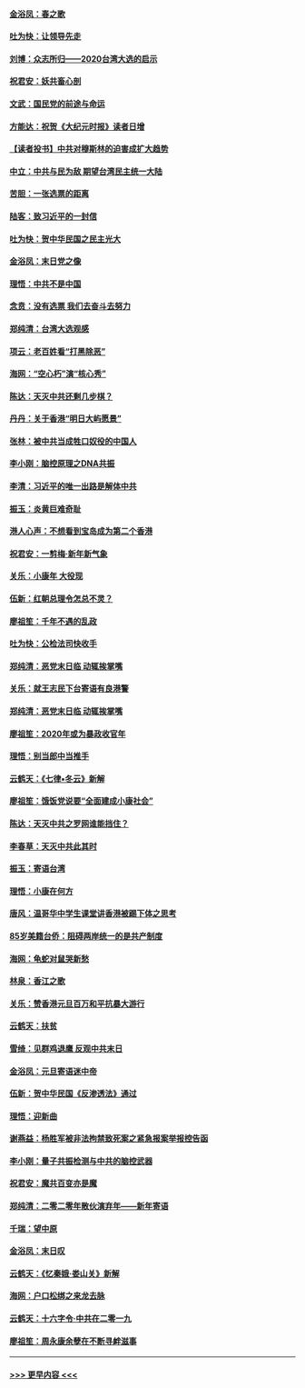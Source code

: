 #### [金浴凤：春之歌](../pages/nsc993/n11797687.md?t=01171256) 
#### [吐为快：让领导先走](../pages/nsc993/n11797512.md?t=01171256) 
#### [刘博：众志所归——2020台湾大选的启示](../pages/nsc993/n11796878.md?t=01171256) 
#### [祝君安：妖共畜心剖](../pages/nsc993/n11794273.md?t=01171256) 
#### [文武：国民党的前途与命运](../pages/nsc993/n11794198.md?t=01171256) 
#### [方能达：祝贺《大纪元时报》读者日增](../pages/nsc993/n11793807.md?t=01171256) 
#### [【读者投书】中共对穆斯林的迫害成扩大趋势](../pages/nsc993/n11791371.md?t=01171256) 
#### [中立：中共与民为敌 期望台湾民主统一大陆](../pages/nsc993/n11790392.md?t=01171256) 
#### [苦胆：一张选票的距离](../pages/nsc993/n11788914.md?t=01171256) 
#### [陆客：致习近平的一封信](../pages/nsc993/n11788867.md?t=01171256) 
#### [吐为快：贺中华民国之民主光大](../pages/nsc993/n11788618.md?t=01171256) 
#### [金浴凤：末日党之像](../pages/nsc993/n11787475.md?t=01171256) 
#### [理悟：中共不是中国](../pages/nsc993/n11787463.md?t=01171256) 
#### [念贲：没有选票  我们去奋斗去努力](../pages/nsc993/n11787398.md?t=01171256) 
#### [郑纯清：台湾大选观感](../pages/nsc993/n11786210.md?t=01171256) 
#### [项云：老百姓看“打黑除恶”](../pages/nsc993/n11785398.md?t=01171256) 
#### [海网：“空心朽”演“核心秀”](../pages/nsc993/n11783874.md?t=01171256) 
#### [陈达：天灭中共还剩几步棋？](../pages/nsc993/n11783719.md?t=01171256) 
#### [丹丹：关于香港“明日大屿愿景”](../pages/nsc993/n11783273.md?t=01171256) 
#### [张林：被中共当成牲口奴役的中国人](../pages/nsc993/n11782397.md?t=01171256) 
#### [李小刚：脑控原理之DNA共振](../pages/nsc993/n11780962.md?t=01171256) 
#### [李清：习近平的唯一出路是解体中共](../pages/nsc993/n11780866.md?t=01171256) 
#### [振玉：炎黄巨难奇耻](../pages/nsc993/n11779632.md?t=01171256) 
#### [港人心声：不想看到宝岛成为第二个香港](../pages/nsc993/n11778817.md?t=01171256) 
#### [祝君安：一剪梅‧新年新气象](../pages/nsc993/n11776340.md?t=01171256) 
#### [关乐：小康年 大役现](../pages/nsc993/n11774213.md?t=01171256) 
#### [伍新：红朝总理令怎总不灵？](../pages/nsc993/n11770813.md?t=01171256) 
#### [廖祖笙：千年不遇的乱政](../pages/nsc993/n11770373.md?t=01171256) 
#### [吐为快：公检法司快收手](../pages/nsc993/n11770359.md?t=01171256) 
#### [郑纯清：恶党末日临 动辄挨掌嘴](../pages/nsc993/n11769912.md?t=01171256) 
#### [关乐：就王志民下台寄语有良港警](../pages/nsc993/n11769903.md?t=01171256) 
#### [郑纯清：恶党末日临 动辄挨掌嘴](../pages/nsc993/n11769356.md?t=01171256) 
#### [廖祖笙：2020年或为暴政收官年](../pages/nsc993/n11768216.md?t=01171256) 
#### [理悟：别当郎中当推手](../pages/nsc993/n11768243.md?t=01171256) 
#### [云鹤天：《七律▪冬云》新解](../pages/nsc993/n11768204.md?t=01171256) 
#### [廖祖笙：饿饭党说要“全面建成小康社会”](../pages/nsc993/n11767482.md?t=01171256) 
#### [陈达：天灭中共之罗网谁能挡住？](../pages/nsc993/n11767465.md?t=01171256) 
#### [李春草：天灭中共此其时](../pages/nsc993/n11767452.md?t=01171256) 
#### [振玉：寄语台湾](../pages/nsc993/n11767432.md?t=01171256) 
#### [理悟：小康在何方](../pages/nsc993/n11767394.md?t=01171256) 
#### [唐风：温哥华中学生课堂讲香港被踢下体之思考](../pages/nsc993/n11766848.md?t=01171256) 
#### [85岁美籍台侨：阻碍两岸统一的是共产制度](../pages/nsc993/n11765043.md?t=01171256) 
#### [海网：龟蛇对鼠哭新愁](../pages/nsc993/n11764895.md?t=01171256) 
#### [林泉：香江之歌](../pages/nsc993/n11764415.md?t=01171256) 
#### [关乐：赞香港元旦百万和平抗暴大游行](../pages/nsc993/n11764382.md?t=01171256) 
#### [云鹤天：扶贫](../pages/nsc993/n11764245.md?t=01171256) 
#### [雪绮：见群鸡退鹰  反观中共末日](../pages/nsc993/n11762112.md?t=01171256) 
#### [金浴凤：元旦寄语迷中帝](../pages/nsc993/n11761788.md?t=01171256) 
#### [伍新：贺中华民国《反渗透法》通过](../pages/nsc993/n11761994.md?t=01171256) 
#### [理悟：迎新曲](../pages/nsc993/n11761152.md?t=01171256) 
#### [谢燕益：杨胜军被非法拘禁致死案之紧急报案举报控告函](../pages/nsc993/n11756134.md?t=01171256) 
#### [李小刚：量子共振检测与中共的脑控武器](../pages/nsc993/n11754518.md?t=01171256) 
#### [祝君安：魔共百变亦是魔](../pages/nsc993/n11754469.md?t=01171256) 
#### [郑纯清：二零二零年散伙演弃年——新年寄语](../pages/nsc993/n11754195.md?t=01171256) 
#### [千瑞：望中原](../pages/nsc993/n11754159.md?t=01171256) 
#### [金浴凤：末日叹](../pages/nsc993/n11752359.md?t=01171256) 
#### [云鹤天：《忆秦娥‧娄山关》新解](../pages/nsc993/n11752348.md?t=01171256) 
#### [海网：户口松绑之来龙去脉](../pages/nsc993/n11752328.md?t=01171256) 
#### [云鹤天：十六字令‧中共在二零一九](../pages/nsc993/n11752305.md?t=01171256) 
#### [廖祖笙：周永康余孽在不断寻衅滋事](../pages/nsc993/n11751013.md?t=01171256) 

----
#### [ >>> 更早内容 <<< ](../indexes/nsc993-earlier.md)
